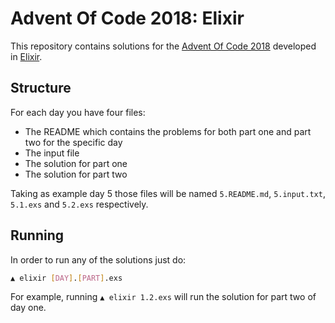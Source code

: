 # Advent Of Code 2018: Elixir

This repository contains solutions for the [Advent Of Code 2018](https://adventofcode.com/2018/) developed in [Elixir](https://elixir-lang.org/).

## Structure

For each day you have four files:

* The README which contains the problems for both part one and part two for the specific day
* The input file
* The solution for part one
* The solution for part two

Taking as example day 5 those files will be named `5.README.md`, `5.input.txt`, `5.1.exs` and `5.2.exs` respectively.

## Running

In order to run any of the solutions just do:

```bash
▲ elixir [DAY].[PART].exs
```

For example, running `▲ elixir 1.2.exs` will run the solution for part two of day one.
